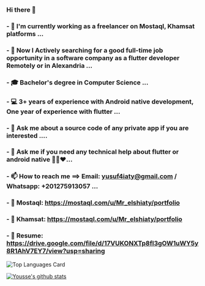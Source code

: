 ### Hi there 👋
### - 💼 I'm currently working as a freelancer on Mostaql, Khamsat platforms ...
### - 🔭 Now I Actively searching for a good full-time job opportunity in a software company as a flutter developer Remotely or in Alexandria ...
### - 🎓 Bachelor's degree in Computer Science ...
### - 💻 3+ years of experience with Android native development, One year of experience with flutter ...
### - 💬 Ask me about a source code of any private app if you are interested ....
### - 💬 Ask me if you need any technical help about flutter or android native 👨‍💻❤️...
### - 📫 How to reach me ==> Email: yusuf4iaty@gmail.com / Whatsapp: +201275913057 ...
### - 📱 Mostaql: https://mostaql.com/u/Mr_elshiaty/portfolio
### - 📱 Khamsat: https://mostaql.com/u/Mr_elshiaty/portfolio
### - 📃 Resume: https://drive.google.com/file/d/17VUKONXTp8fl3gOW1uWY5y8R1AhV7EY7/view?usp=sharing

![Top Languages Card](https://github-readme-stats.vercel.app/api/top-langs/?username=ElshiatyTube&layout=compact)

[![Yousse's github stats](https://github-readme-stats.vercel.app/api?username=ElshiatyTube)](https://github.com/ElshiatyTube/github-readme-stats)
<!--
**ElshiatyTube/ElshiatyTube** is a ✨ _special_ ✨ repository because its `README.md` (this file) appears on your GitHub profile.

